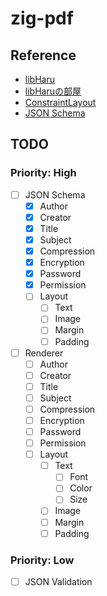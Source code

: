 # zig-pdf

## Reference

* [libHaru](http://libharu.org/)
* [libHaruの部屋](http://www.t-net.ne.jp/~cyfis/libharu/index.html)  
* [ConstraintLayout](https://developer.android.com/training/constraint-layout?hl=ja)
* [JSON Schema](https://json-schema.org/)

## TODO

### Priority: High

- [ ] JSON Schema
  - [x] Author
  - [x] Creator
  - [x] Title
  - [x] Subject
  - [x] Compression
  - [x] Encryption
  - [x] Password
  - [x] Permission
  - [ ] Layout
    - [ ] Text
    - [ ] Image
    - [ ] Margin
    - [ ] Padding
- [ ] Renderer
  - [ ] Author
  - [ ] Creator
  - [ ] Title
  - [ ] Subject
  - [ ] Compression
  - [ ] Encryption
  - [ ] Password
  - [ ] Permission
  - [ ] Layout
    - [ ] Text
      - [ ] Font
      - [ ] Color
      - [ ] Size
    - [ ] Image
    - [ ] Margin
    - [ ] Padding

### Priority: Low

- [ ] JSON Validation
